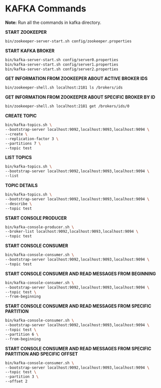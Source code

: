 # KAFKA Commands

**Note:** Run all the commands in kafka directory.

**START ZOOKEEPER**
```bash
bin/zookeeper-server-start.sh config/zookeeper.properties
```

**START KAFKA BROKER**
```bash
bin/kafka-server-start.sh config/server0.properties
bin/kafka-server-start.sh config/server1.properties
bin/kafka-server-start.sh config/server2.properties
```

**GET INFORMATION FROM ZOOKEEPER ABOUT ACTIVE BROKER IDS**
```bash
bin/zookeeper-shell.sh localhost:2181 ls /brokers/ids
```

**GET INFORMATION FROM ZOOKEEPER ABOUT SPECIFIC BROKER BY ID**
```bash
bin/zookeeper-shell.sh localhost:2181 get /brokers/ids/0
```

**CREATE TOPIC**
```bash
bin/kafka-topics.sh \
--bootstrap-server localhost:9092,localhost:9093,localhost:9094 \
--create \
--replication-factor 3 \
--partitions 7 \
--topic test
```

**LIST TOPICS**
```bash
bin/kafka-topics.sh \
--bootstrap-server localhost:9092,localhost:9093,localhost:9094 \
--list
```

**TOPIC DETAILS**
```bash
bin/kafka-topics.sh \
--bootstrap-server localhost:9092,localhost:9093,localhost:9094 \
--describe \
--topic test
```

**START CONSOLE PRODUCER**
```bash
bin/kafka-console-producer.sh \
--broker-list localhost:9092,localhost:9093,localhost:9094 \
--topic test
```

**START CONSOLE CONSUMER**
```bash
bin/kafka-console-consumer.sh \
--bootstrap-server localhost:9092,localhost:9093,localhost:9094 \
--topic test
```

**START CONSOLE CONSUMER AND READ MESSAGES FROM BEGINNING**
```bash
bin/kafka-console-consumer.sh \
--bootstrap-server localhost:9092,localhost:9093,localhost:9094 \
--topic test \
--from-beginning
```
**START CONSOLE CONSUMER AND READ MESSAGES FROM SPECIFIC PARTITION**
```bash
bin/kafka-console-consumer.sh \
--bootstrap-server localhost:9092,localhost:9093,localhost:9094 \
--topic test \
--partition 6 \
--from-beginning
```

**START CONSOLE CONSUMER AND READ MESSAGES FROM SPECIFIC PARTITION AND SPECIFIC OFFSET**
```bash
bin/kafka-console-consumer.sh \
--bootstrap-server localhost:9092,localhost:9093,localhost:9094 \
--topic test \
--partition 3 \
--offset 2
```